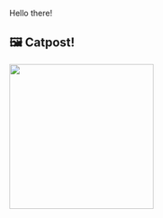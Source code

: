 Hello there!



## 🖼️ Catpost!

<sub>
    <img src="https://cdn2.thecatapi.com/images/hu.jpg" height="256">
</sub>

